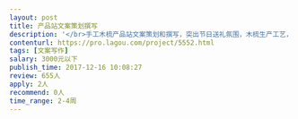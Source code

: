 ```yaml
---                
layout: post       
title: 产品站文案策划撰写           
description: '</br>手工木梳产品站文案策划和撰写，突出节日送礼氛围，木梳生产工艺，总结产品卖点。文案简洁，又能打动用户。</br>'     
contenturl: https://pro.lagou.com/project/5552.html      
tags: [文案写作]            
salary: 3000元以下          
publish_time: 2017-12-16 10:08:27         
review: 655人                   
apply: 2人                   
recommend: 0人                   
time_range: 2-4周              
---                 
```

